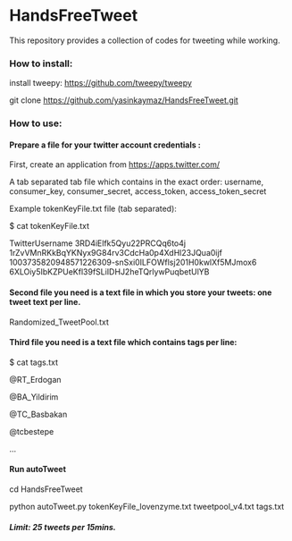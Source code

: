 # HandsFreeTweet
This repository provides a collection of codes for tweeting while working.

### How to install:
install tweepy: https://github.com/tweepy/tweepy

git clone https://github.com/yasinkaymaz/HandsFreeTweet.git

### How to use:

#### Prepare a file for your twitter account credentials :

First, create an application from https://apps.twitter.com/

A tab separated tab file which contains in the exact order: username, consumer_key, consumer_secret, access_token, access_token_secret

Example tokenKeyFile.txt file (tab separated):

$ cat tokenKeyFile.txt

TwitterUsername	3RD4iElfk5Qyu22PRCQq6to4j	1rZvVMnRKkBqYKNyx9G84rv3CdcHa0p4XdHl23JQua0ijf	1003735820948571226309-snSxi0ILFOWflsj201H0kwlXf5MJmox6	6XLOiy5IbKZPUeKfl39fSLiIDHJ2heTQrlywPuqbetUlYB

#### Second file you need is a text file in which you store your tweets: one tweet text per line.
Randomized_TweetPool.txt

#### Third file you need is a text file which contains tags per line:
$ cat tags.txt

@RT_Erdogan

@BA_Yildirim

@TC_Basbakan

@tcbestepe

...


#### Run autoTweet

cd HandsFreeTweet

python autoTweet.py tokenKeyFile_lovenzyme.txt tweetpool_v4.txt tags.txt

##### Limit: 25 tweets per 15mins.
